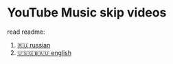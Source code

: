 # YouTube Music skip videos

read readme:

1. [🇷🇺     russian](./langs/ru/readme.md)
2. [🇺🇸🇬🇧🇦🇺 english](./langs/en/readme.md)
